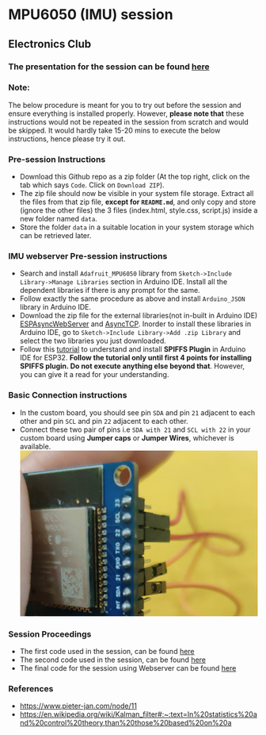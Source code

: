 # MPU6050 (IMU) session
## Electronics Club

### The presentation for the session can be found [here](https://docs.google.com/presentation/d/1OxjfJOWsnVvho-z-g3KpiE1wd0RCyOg-d9AANwInq7M/edit?usp=sharing)

### **Note**: 
The below procedure is meant for you to try out before the session and ensure everything is installed properly. However, **please note that** these instructions would not be repeated in the session from scratch and would be skipped. It would hardly take 15-20 mins to execute the below instructions, hence please try it out.

### Pre-session Instructions
* Download this Github repo as a zip folder (At the top right, click on the tab which says `Code`. Click on `Download ZIP`).
* The zip file should now be visible in your system file storage. Extract all the files from that zip file, **except for `README.md`**, and only copy and store (ignore the other files) the 3 files (index.html, style.css, script.js) inside a new folder named `data`.
* Store the folder `data` in a suitable location in your system storage which can be retrieved later.

### IMU webserver Pre-session instructions
* Search and install `Adafruit_MPU6050` library from `Sketch->Include Library->Manage Libraries` section in Arduino IDE. Install all the dependent libraries if there is any prompt for the same.
* Follow exactly the same procedure as above and install `Arduino_JSON` library in Arduino IDE.
* Download the zip file for the external libraries(not in-built in Arduino IDE) [ESPAsyncWebServer](https://github.com/me-no-dev/ESPAsyncWebServer/archive/master.zip) and [AsyncTCP](https://github.com/me-no-dev/AsyncTCP/archive/master.zip). Inorder to install these libraries in Arduino IDE, go to `Sketch->Include Library->Add .zip Library` and select the two libraries you just downloaded.
* Follow this [tutorial](https://randomnerdtutorials.com/install-esp32-filesystem-uploader-arduino-ide/) to understand and install **SPIFFS Plugin** in Arduino IDE for ESP32. **Follow the tutorial only until first 4 points for installing SPIFFS plugin. Do not execute anything else beyond that**. However, you can give it a read for your understanding.

### Basic Connection instructions
* In the custom board, you should see pin `SDA` and pin `21` adjacent to each other and pin `SCL` and pin `22` adjacent to each other.
* Connect these two pair of pins i.e `SDA with 21` and `SCL with 22` in your custom board using **Jumper caps** or **Jumper Wires**, whichever is available.
![diagram](https://github.com/Sarthak-22/MPU6050-IMU-session/blob/main/connection.jpeg)

### Session Proceedings
* The first code used in the session, can be found [here](https://github.com/Sarthak-22/MPU6050-IMU-session/blob/main/MPU6050_basics.ino)
* The second code used in the session, can be found [here](https://github.com/Sarthak-22/MPU6050-IMU-session/blob/main/Adafruit_IMU.ino)
* The final code for the session using Webserver can be found [here](https://github.com/Sarthak-22/MPU6050-IMU-session/blob/main/MPU6050_webserver.ino)

### References
* https://www.pieter-jan.com/node/11
* https://en.wikipedia.org/wiki/Kalman_filter#:~:text=In%20statistics%20and%20control%20theory,than%20those%20based%20on%20a



